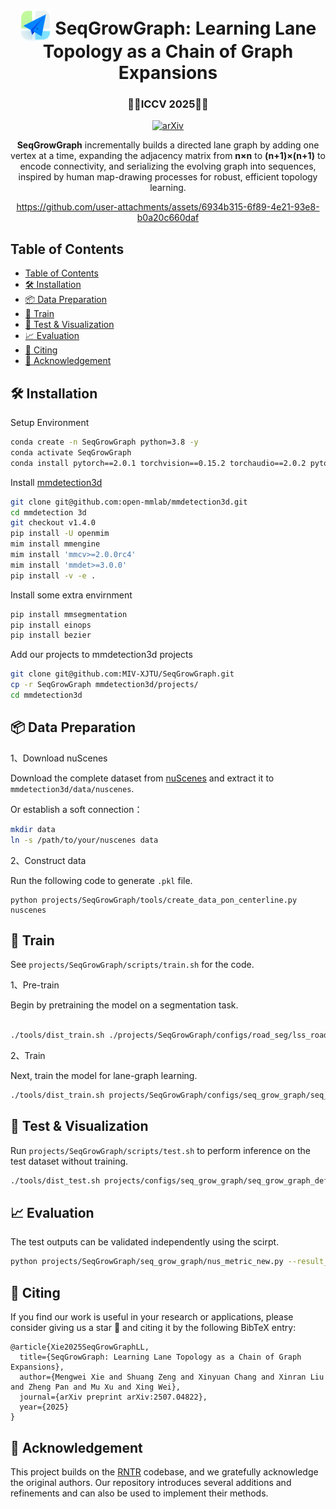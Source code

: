 <div align="center">
<a id="readme-top"></a>
<h1> <img src="assets/logo.png" style="vertical-align: -10px;" :height="50px" width="50px"> SeqGrowGraph: Learning Lane Topology as a Chain of Graph Expansions </h1>
<h3 align="center"><strong>🎉🎉ICCV 2025🎉🎉</strong></h3>

<a href="https://arxiv.org/pdf/2507.04822"><img src='https://img.shields.io/badge/arXiv-Paper-red?logo=arxiv&logoColor=white' alt='arXiv'></a>



**SeqGrowGraph** incrementally builds a directed lane graph by adding one vertex at a time, expanding the adjacency matrix from **n×n** to **(n+1)×(n+1)** to encode connectivity, and serializing the evolving graph into sequences, inspired by human map-drawing processes for robust, efficient topology learning.

https://github.com/user-attachments/assets/6934b315-6f89-4e21-93e8-b0a20c660daf
</div>

## Table of Contents
- [Table of Contents](#table-of-contents)
- [🛠️ Installation](#️-installation)
- [📦 Data Preparation](#-data-preparation)
- [🚀 Train](#-train)
- [🎯 Test \& Visualization](#-test--visualization)
- [📈 Evaluation](#-evaluation)
- [📜 Citing](#-citing)
- [🙏 Acknowledgement](#-acknowledgement)


## 🛠️ Installation

Setup Environment
```bash
conda create -n SeqGrowGraph python=3.8 -y
conda activate SeqGrowGraph
conda install pytorch==2.0.1 torchvision==0.15.2 torchaudio==2.0.2 pytorch-cuda=11.7 -c pytorch -c nvidia
```
Install [mmdetection3d](https://github.com/open-mmlab/mmdetection3d) 
```bash
git clone git@github.com:open-mmlab/mmdetection3d.git
cd mmdetection 3d
git checkout v1.4.0
pip install -U openmim
mim install mmengine
mim install 'mmcv>=2.0.0rc4'
mim install 'mmdet>=3.0.0'
pip install -v -e .
```
Install some extra envirnment
```bash
pip install mmsegmentation
pip install einops
pip install bezier
```
Add our projects to mmdetection3d projects
```bash
git clone git@github.com:MIV-XJTU/SeqGrowGraph.git
cp -r SeqGrowGraph mmdetection3d/projects/
cd mmdetection3d
```

## 📦 Data Preparation

1、Download nuScenes

Download the complete dataset from [nuScenes](https://www.nuscenes.org/nuscenes#download) and extract it to `mmdetection3d/data/nuscenes`.

Or establish a soft connection：

```bash
mkdir data
ln -s /path/to/your/nuscenes data
```


2、Construct data

Run the following code to generate `.pkl` file.
```
python projects/SeqGrowGraph/tools/create_data_pon_centerline.py nuscenes
```


## 🚀 Train
See `projects/SeqGrowGraph/scripts/train.sh` for the code.

1、Pre-train

Begin by pretraining the model on a segmentation task.
```bash

./tools/dist_train.sh ./projects/SeqGrowGraph/configs/road_seg/lss_roadseg_48x32_b4x8_resnet_adam_24e.py $GPU_NUM

```

2、Train

Next, train the model for lane-graph learning.
```bash
./tools/dist_train.sh projects/SeqGrowGraph/configs/seq_grow_graph/seq_grow_graph_default.py $GPU_NUM
```

## 🎯 Test & Visualization
Run  `projects/SeqGrowGraph/scripts/test.sh` to perform inference on the test dataset without training.

```bash
./tools/dist_test.sh projects/configs/seq_grow_graph/seq_grow_graph_default.py /path/to/your/checkpoint $GPU_NUM
```

## 📈 Evaluation
The test outputs can be validated independently using the scirpt.
```bash
python projects/SeqGrowGraph/seq_grow_graph/nus_metric_new.py --result_path /path/to/your/checkpoint
```




## 📜 Citing

If you find our work is useful in your research or applications, please consider giving us a star 🌟 and citing it by the following BibTeX entry:

```
@article{Xie2025SeqGrowGraphLL,
  title={SeqGrowGraph: Learning Lane Topology as a Chain of Graph Expansions},
  author={Mengwei Xie and Shuang Zeng and Xinyuan Chang and Xinran Liu and Zheng Pan and Mu Xu and Xing Wei},
  journal={arXiv preprint arXiv:2507.04822},
  year={2025}
}
```

## 🙏 Acknowledgement

This project builds on the [RNTR](https://github.com/fudan-zvg/RoadNet) codebase, and we gratefully acknowledge the original authors. Our repository introduces several additions and refinements and can also be used to implement their methods.
